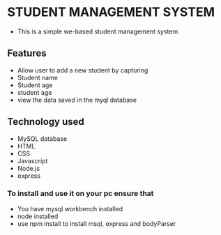 # STUDENT MANAGEMENT SYSTEM
- This is a simple we-based student management system 
## Features
- Allow user to add a new student by capturing
-  Student name
-  Student age
-  student age
-  view the data saved in the myql database

## Technology used
- MySQL database
- HTML
- CSS
- Javascript
- Node.js
- express

### To install and use it on your pc ensure that
- You have mysql workbench installed
- node installed
- use npm install to install msql, express and bodyParser

